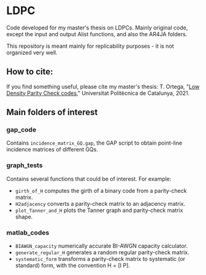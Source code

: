 # LDPC
Code developed for my master's thesis on LDPCs. Mainly original code, except the input and output Alist functions, and also the AR4JA folders.

This repository is meant mainly for replicability purposes - it is not organized very well.

## How to cite:

If you find something useful, please cite my master's thesis: T. Ortega, "[Low Density Parity Check codes](https://scholar.google.com/citations?user=YElSNAIAAAAJ&hl=en&oi=sra)," Universitat Politècnica de Catalunya, 2021.

## Main folders of interest

### gap_code

Contains ``incidence_matrix_GQ.gap``, the GAP script to obtain point-line incidence matrices of different GQs.

### graph_tests

Contains several functions that could be of interest. For example:
+ ``girth_of_H`` computes the girth of a binary code from a parity-check matrix.
+ ``H2adjacency`` converts a parity-check matrix to an adjacency matrix.
+ ``plot_Tanner_and_H`` plots the Tanner graph and parity-check matrix shape.

### matlab_codes
+ ``BIAWGN_capacity`` numerically accurate BI-AWGN capacity calculator.
+ ``generate_regular_H`` generates a random regular parity-check matrix.
+ ``systematic_form`` transforms a parity-check matrix to systematic (or standard) form, with the convention H = [I P].
